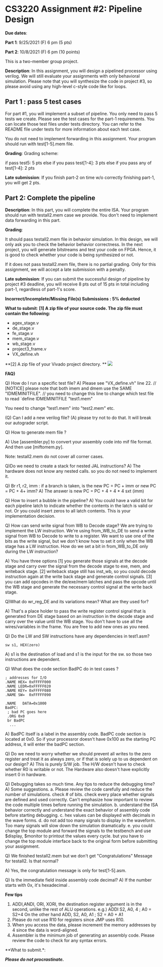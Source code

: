 # CS3220 Assignment #2: Pipeline Design 

**Due dates**: 

**Part 1**: 9/25/2021 (F) 6 pm  (5 pts)

**Part 2**: 10/8/2021 (F) 6 pm  (10 points)

This is a two-member group project. 


**Description**:
In this assignment, you will design a pipelined processor using verilog. We will still evaluate your assignments with only behavioral simulation. Please note that you will synthesize the code in project #3, so please avoid using any high-level c-style code like for loops. 

## Part 1 : pass 5 test cases 
For part #1, you will implement a subset of pipeline. You  only need to pass 5 tests we create. Please see the test cases for the part-1 requirements. You can locate those test files under tests directory. You can refer to the README file under tests for more information about each test case. 

You do not need to implement forwarding in this assignment. Your program should run with test[1-5].mem file.  


**Grading**: 
Grading scheme: 

if pass test5: 5 pts 
else if you pass test[1-4]: 3 pts 
else if you pass any of test[1-4]: 2 pts 

**Late submission**: 
If you finish part-2 on time w/o correctly finishing part-1, you will get 2 pts. 


## Part 2: Complete the pipeline  

**Description**: 
In this part, you will complete the entire ISA. Your program should run with testall2.mem case we provide. You don't need to implement data forwarding in this part. 




**Grading**:

It should pass testall2.mem file in behavior simulation. In this design, we will only ask you to check the behavior behavior correctness. In the next project, you will generate bitstreams and test your code on FPGA. Hence, it is good to check whether your code is being synthesized or not. 

If it does not pass testall2.mem file, there is no partial grading. Only for this assignment, we will accept a late submission with a penalty. 

**Late submission**: If you can submit the successful design of pipeline by project #3 deadline, you will receive 8 pts out of 15 pts in total including part-1, regardless of part-1's score. 

**Incorrect/Incomplete/Missing File(s) Submissions : 5% deducted**

**What to submit**:
**[1] A zip file of your source code. The zip file must contain the following:**

* agex_stage.v
* de_stage.v
* fe_stage.v
* mem_stage.v
* wb_stage.v
* project3_frame.v
* VX_define.vh

**[2] A zip file of your Vivado project directory. **
<img src=pr_dir.png>

**FAQ)**

Q) How do I run a specific test file? 
A) Please see "VX_define.vh" line 22.
 // [NOTICE] please note that both imem and dmem use the SAME "IDMEMINITFILE".
  // you need to change this line to change which test file to read 
  `define IDMEMINITFILE  "test1.mem"
 
You need to change "test1.mem" into "test2.mem" etc. 


(Q) Can I add a new verilog file? 
(A) please try not to do that. It will break our autograder script. 



Q) How to generate mem file ?

A) Use [assembler.py] to convert your assembly code into mif file format. And then use [miftomem.py].

Note:
testall2.mem do not cover all corner cases.


Q)Do we need to create a stack for nested JAL instructions? 
A) The hardware does not know any nested calls. so you do not need to implement it. 


Q) Br r1, r2, imm : if a branch is taken, is the new PC = PC + imm or new PC = PC + 4+ imm? 
A) The answer is new PC = PC + 4 + 4 * 4 sxt (imm)


Q) How to insert a bubble in the pipeline?
A) You could have a valid bit for each pipeline latch to indicate
whether the contents in the latch is valid or not. Or you could insert
zeros to all latch contents. This is your implementation decision.

Q) How can send write signal from WB to Decode stage? We are trying to
implement the LW instruction.  We're using from_WB_to_DE to send a write signal from WB to Decode to write to a register. We want to use one of the bits as the write signal, but we don't know how to set it only when the WB stage has a LW instruction. How do we set a bit in from_WB_to_DE only during the LW instruction?

A) 
You have three options
[1] you generate those signals at the decode stage and carry over the signal from the decode stage to exe, mem, and writeback stage.
[2] writeback stage still has inst_wb, so you could decode instruction
again at the write back stage and generate control signals.
[3] you can add opcodes in the de/exe/mem latches and pass the opcode until the WB stage and generate the necessary control signal at the write back stage.


Q)What do wr_reg_DE and its variations mean? What are they used for?

A) That's a place holder to pass the write register control signal
that is generated from DE stage based on an instruction in the decode
stage and carry over the value until the WB stage. You don't have to use all the wires/variables in the frame.
You are free to add new ones as you need.

Q) Do the LW and SW instructions have any dependencies in test1.asm?
``` lw s1, DATA(zero)
sw s1, HEX(zero)
``` 
A)  s1 is the destination of load and s1 is the input for the sw. so
those two instructions are dependent. 


Q) What does the code section BadPC do in test cases ?
```
; addresses for I/O
.NAME HEX= 0xFFFFF000
.NAME LEDR=0xFFFFF020
.NAME KEY= 0xFFFFF080
.NAME SW=  0xFFFFF090

.NAME   DATA=0x1000
BadPC: 
 ; bad PC goes here
 .ORG 0x0
 br BadPC
  ...
```
A) BadPC itself is a label in the assembly code.
BadPC code section is located at 0x0. So if your processror doesn't
have 0x100 as the starting PC address, it will enter the badPC
section. 


Q) Do we need to worry whether  we should prevent all writes to the zero register and treat it as always zero, or if that is solely up to us dependent on our design? 
A) This is purely S/W job. The H/W doesn't have to check whether R0 is writable or not. The Hardware also doesn't have explicitly insert 0 in hardware. 



Q) Debugging takes so much time. Any tips to reduce the debugging time? 
A) Some suggestions. 
a. Please review the code carefully and reduce the number of simulations. check # of bits. check every place whether signals are defined and used correctly.
Can't emphasize how important to review the code multiple times before running the simulation.
b. understand the ISA behavior correctly and understand the exact behavior of assembly code before starting debugging.
c. hex values can be displayed with decimals in the wave forms.
d. do not add too many signals to display in the waveform. Too many signals will slow down the simulation dramatically.
e. you could change the top module and forward the signals to the testbench and use $display, $monitor to printout the values every cycle. but you have to change the top module interface back to the original form before submitting your assignment.



Q) We finished testall2.mem but we don't get "Congratulations" Message
for testall2. Is that normal?

A) Yes, the congratulation message is only for test[1-5].asm.

Q)  Is the immediate field inside assembly code decimal?
A) If the number starts with 0x, it's hexadecimal .




**Few tips**
1) ADDI,ANDI, ORI, XORI,  the destination register argument is in the second, unlike the rest of ALU operations.
e.g.) ADDI S2, A0, 4 ;  A0 = S2+4
On the other hand ADD, S2, A0, A1 ; S2 = A0 + A1
2) Please do not use R10 for registers since JMP uses R10.
3) When you access the data, please increment the memory addresses by 4 since the data is word-aligned.
4) Assembler is the minimum job of generating an assembly code. Please review the code to check for any syntax errors.




**What to submit.*:




***Please do not procrastinate.*** 

